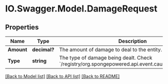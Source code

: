 # IO.Swagger.Model.DamageRequest
## Properties

Name | Type | Description | Notes
------------ | ------------- | ------------- | -------------
**Amount** | **decimal?** | The amount of damage to deal to the entity. | [optional] 
**Type** | **string** | The type of damage being dealt. Check &#x60;/registry/org.spongepowered.api.event.cause.entity.damage&#x60;. | [optional] 

[[Back to Model list]](../README.md#documentation-for-models) [[Back to API list]](../README.md#documentation-for-api-endpoints) [[Back to README]](../README.md)

